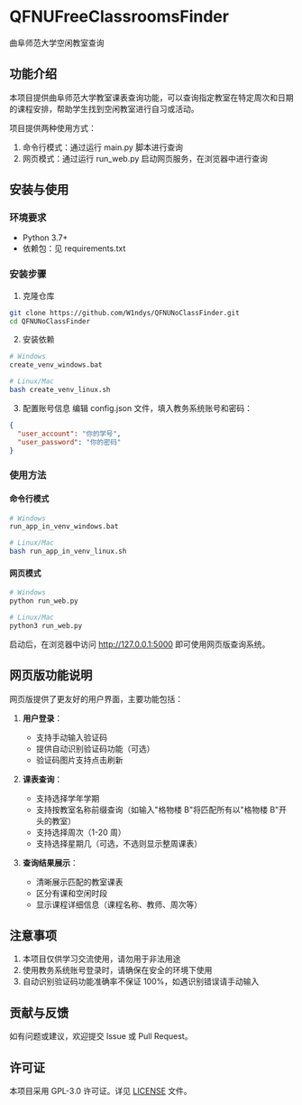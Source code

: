 # QFNUFreeClassroomsFinder

曲阜师范大学空闲教室查询

## 功能介绍

本项目提供曲阜师范大学教室课表查询功能，可以查询指定教室在特定周次和日期的课程安排，帮助学生找到空闲教室进行自习或活动。

项目提供两种使用方式：

1. 命令行模式：通过运行 main.py 脚本进行查询
2. 网页模式：通过运行 run_web.py 启动网页服务，在浏览器中进行查询

## 安装与使用

### 环境要求

- Python 3.7+
- 依赖包：见 requirements.txt

### 安装步骤

1. 克隆仓库

```bash
git clone https://github.com/W1ndys/QFNUNoClassFinder.git
cd QFNUNoClassFinder
```

2. 安装依赖

```bash
# Windows
create_venv_windows.bat

# Linux/Mac
bash create_venv_linux.sh
```

3. 配置账号信息
   编辑 config.json 文件，填入教务系统账号和密码：

```json
{
  "user_account": "你的学号",
  "user_password": "你的密码"
}
```

### 使用方法

#### 命令行模式

```bash
# Windows
run_app_in_venv_windows.bat

# Linux/Mac
bash run_app_in_venv_linux.sh
```

#### 网页模式

```bash
# Windows
python run_web.py

# Linux/Mac
python3 run_web.py
```

启动后，在浏览器中访问 http://127.0.0.1:5000 即可使用网页版查询系统。

## 网页版功能说明

网页版提供了更友好的用户界面，主要功能包括：

1. **用户登录**：

   - 支持手动输入验证码
   - 提供自动识别验证码功能（可选）
   - 验证码图片支持点击刷新

2. **课表查询**：

   - 支持选择学年学期
   - 支持按教室名称前缀查询（如输入"格物楼 B"将匹配所有以"格物楼 B"开头的教室）
   - 支持选择周次（1-20 周）
   - 支持选择星期几（可选，不选则显示整周课表）

3. **查询结果展示**：
   - 清晰展示匹配的教室课表
   - 区分有课和空闲时段
   - 显示课程详细信息（课程名称、教师、周次等）

## 注意事项

1. 本项目仅供学习交流使用，请勿用于非法用途
2. 使用教务系统账号登录时，请确保在安全的环境下使用
3. 自动识别验证码功能准确率不保证 100%，如遇识别错误请手动输入

## 贡献与反馈

如有问题或建议，欢迎提交 Issue 或 Pull Request。

## 许可证

本项目采用 GPL-3.0 许可证。详见 [LICENSE](LICENSE) 文件。
